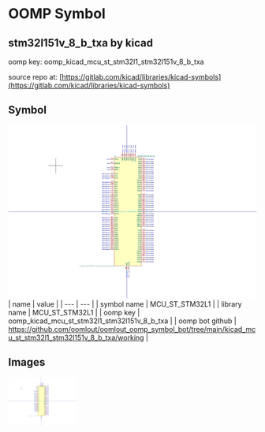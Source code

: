 # OOMP Symbol  
## stm32l151v_8_b_txa  by kicad  
  
oomp key: oomp_kicad_mcu_st_stm32l1_stm32l151v_8_b_txa  
  
source repo at: [https://gitlab.com/kicad/libraries/kicad-symbols](https://gitlab.com/kicad/libraries/kicad-symbols)  
## Symbol  
  
[![working.png](working_600.png)](working.png)  
| name | value | 
| --- | --- | 
| symbol name | MCU_ST_STM32L1 | 
| library name | MCU_ST_STM32L1 | 
| oomp key | oomp_kicad_mcu_st_stm32l1_stm32l151v_8_b_txa | 
| oomp bot github | https://github.com/oomlout/oomlout_oomp_symbol_bot/tree/main/kicad_mcu_st_stm32l1_stm32l151v_8_b_txa/working | 
## Images  
  
[![working.png](working_140.png)](working.png)  
